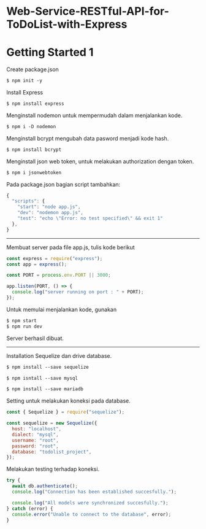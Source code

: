 # Web-Service-RESTful-API-for-ToDoList-with-Express

# Getting Started 1

Create package.json

```markdown
$ npm init -y
```

Install Express

```markdown
$ npm install express
```

Menginstall nodemon untuk mempermudah dalam menjalankan kode.

```markdown
$ npm i -D nodemon
```

Menginstall bcrypt mengubah data pasword menjadi kode hash.

```markdown
$ npm install bcrypt
```

Menginstall json web token, untuk melakukan authorization dengan token.

```markdown
$ npm i jsonwebtoken
```

Pada package.json bagian script tambahkan:

```javascript
{
  "scripts": {
    "start": "node app.js",
    "dev": "nodemon app.js",
    "test": "echo \"Error: no test specified\" && exit 1"
  },
}
```

---

Membuat server pada file app.js, tulis kode berikut

```javascript
const express = require("express");
const app = express();

const PORT = process.env.PORT || 3000;

app.listen(PORT, () => {
  console.log("server running on port : " + PORT);
});
```

Untuk memulai menjalankan kode, gunakan

```markdown
$ npm start
$ npm run dev
```

Server berhasil dibuat.

---

Installation Sequelize dan drive database.

```markdown
$ npm install --save sequelize

$ npm isntall --save mysql

$ npm install --save mariadb
```

Setting untuk melakukan koneksi pada database.

```javascript
const { Sequelize } = require("sequelize");

const sequelize = new Sequelize({
  host: "localhost",
  dialect: "mysql",
  username: "root",
  password: "root",
  database: "todolist_project",
});
```

Melakukan testing terhadap koneksi.

```javascript
try {
  await db.authenticate();
  console.log("Connection has been established succesfully.");

  console.log("All models were synchronized succesfully.");
} catch (error) {
  console.error("Unable to connect to the database", error);
}
```

